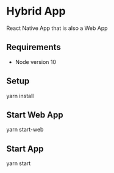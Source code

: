 # Hybrid App
React Native App that is also a Web App

## Requirements
- Node version 10

## Setup
yarn install

## Start Web App
yarn start-web

## Start App
yarn start
